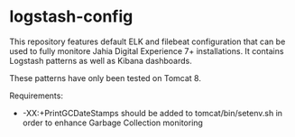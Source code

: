 # logstash-config

This repository features default ELK and filebeat configuration that can be used to fully monitore Jahia Digital Experience 7+ installations. It contains Logstash patterns as well as Kibana dashboards.

These patterns have only been tested on Tomcat 8.

Requirements:
 * -XX:+PrintGCDateStamps should be added to tomcat/bin/setenv.sh in order to enhance Garbage Collection monitoring
